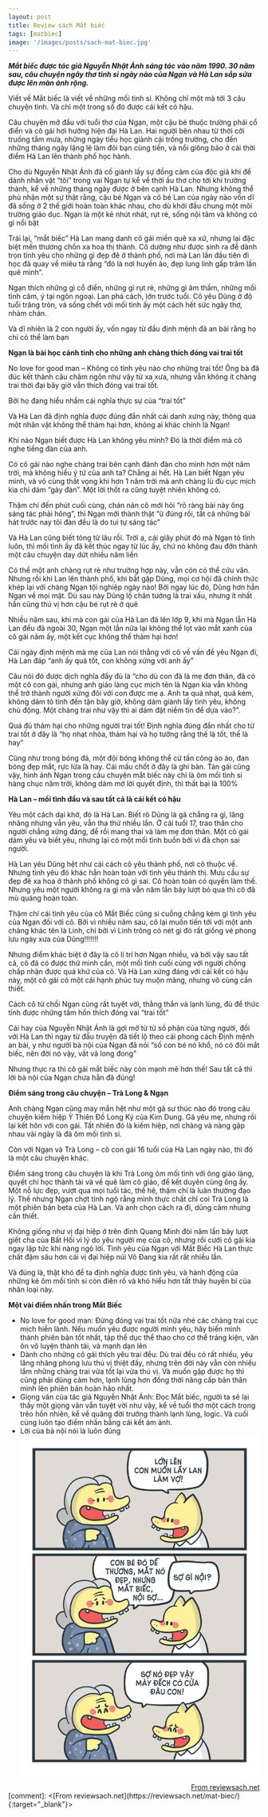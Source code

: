 ```yaml
---
layout: post
title: Review sách Mắt biếc
tags: [matbiec]
image: '/images/posts/sach-mat-biec.jpg'
---
```

***Mắt biếc được tác giả Nguyễn Nhật Ánh sáng tác vào năm 1990. 30 năm sau, câu chuyện ngây thơ tình si ngày nào của Ngạn và Hà Lan sắp sửa được lên màn ảnh rộng.***

Viết về Mắt biếc là viết về những mối tình si. Không chỉ một mà tới 3 câu chuyện tình. Và chỉ một trong số đó được cái kết có hậu.

Câu chuyện mở đầu với tuổi thơ của Ngạn, một cậu bé thuộc trường phái cổ điển và cô gái hơi hướng hiện đại Hà Lan. Hai người bên nhau từ thời cởi truồng tắm mưa, những ngày tiểu học giành cái trống trường, cho đến những tháng ngày lặng lẽ làm đôi bạn cùng tiến, và nổi giông bão ở cái thời điểm Hà Lan lên thành phố học hành.

Cho dù Nguyễn Nhật Ánh đã cố giành lấy sự đồng cảm của độc giả khi để dành nhân vật “tôi” trong vai Ngạn tự kể về thời ấu thơ cho tới khi trưởng thành, kể về những tháng ngày được ở bên cạnh Hà Lan. Nhưng không thể phủ nhận một sự thật rằng, cậu bé Ngạn và cô bé Lan của ngày nào vốn dĩ đã sống ở 2 thế giới hoàn toàn khác nhau, cho dù khởi đầu chung một môi trường giáo dục.
Ngạn là một kẻ nhút nhát, rụt rè, sống nội tâm và không có gì nổi bật

Trái lại, “mắt biếc” Hà Lan mang danh cô gái miền quê xa xứ, nhưng lại đặc biệt mến thương chốn xa hoa thị thành. Cô dường như được sinh ra để dành trọn tình yêu cho những gì đẹp đẽ ở thành phố, nơi mà Lan lần đầu tiên đi học đã quay về miêu tả rằng “đó là nơi huyền ảo, đẹp lung linh gấp trăm lần quê mình”.

Ngạn thích những gì cổ điển, những gì rụt rè, những gì âm thầm, những mối tình câm, ý tại ngôn ngoại.
Lan phá cách, lớn trước tuổi. Cô yêu Dũng ở độ tuổi trăng tròn, và sống chết với mối tình ấy một cách hết sức ngây thơ, nhàm chán.

Và dĩ nhiên là 2 con người ấy, vốn ngay từ đầu định mệnh đã an bài rằng họ chỉ có thể làm bạn

**Ngạn là bài học cảnh tỉnh cho những anh chàng thích đóng vai trai tốt**

No love for good man – Không có tình yêu nào cho những trai tốt! Ông bà đã đúc kết thành câu châm ngôn như vậy từ xa xưa, nhưng vẫn không ít chàng trai thời đại bây giờ vẫn thích đóng vai trai tốt.

Bởi họ đang hiểu nhầm cái nghĩa thực sự của “trai tốt”

Và Hà Lan đã định nghĩa được đúng đắn nhất cái danh xưng này, thông qua một nhân vật không thể thảm hại hơn, không ai khác chính là Ngạn!

Khi nào Ngạn biết được Hà Lan không yêu mình? Đó là thời điểm mà cô nghe tiếng đàn của anh.

Có cô gái nào nghe chàng trai bên cạnh đánh đàn cho mình hơn một năm trời, mà không hiểu ý tứ của anh ta? Chẳng ai hết. Hà Lan biết Ngạn yêu mình, và vô cùng thất vọng khi hơn 1 năm trời mà anh chàng lù đù cục mịch kia chỉ dám “gảy đàn”. Một lời thốt ra cũng tuyệt nhiên không có.

Thậm chí đến phút cuối cùng, chán nản cô mới hỏi “rõ ràng bài này ông sáng tác phải hông”, thì Ngạn mới thành thật “ừ đúng rồi, tất cả những bài hát trước nay tôi đàn đều là do tui tự sáng tác”

Và Hà Lan cũng biết tỏng từ lâu rồi. Trời ạ, cái giây phút đó mà Ngạn tỏ tình luôn, thì mối tình ấy đã kết thúc ngay từ lúc ấy, chứ nó không đau đớn thành một câu chuyện day dứt nhiều năm liền

Có thể một anh chàng rụt rè như trường hợp này, vẫn còn có thể cứu vãn. Nhưng rồi khi Lan lên thành phố, khi bắt gặp Dũng, mọi cơ hội đã chính thức khép lại với chàng Ngạn tội nghiệp ngày nào! Bởi ngay lúc đó, Dũng hơn hẳn Ngạn về mọi mặt. Dù sau này Dũng lộ chân tướng là trai xấu, nhưng ít nhất hắn cũng thú vị hơn cậu bé rụt rè ở quê

Nhiều năm sau, khi mà con gái của Hà Lan đã lên lớp 9, khi mà Ngạn lẫn Hà Lan đều đã ngoài 30, Ngạn một lần nữa lại không thể lọt vào mắt xanh của cô gái năm ấy, một kết cục không thể thảm hại hơn!

Cái ngày định mệnh mà mẹ của Lan nói thẳng với cô về vấn đề yêu Ngạn đi, Hà Lan đáp “anh ấy quá tốt, con không xứng với anh ấy”

Câu nói đó được dịch nghĩa đầy đủ là “cho dù con đã là mẹ đơn thân, đã có một cô con gái, nhưng anh giáo làng cục mịch tên là Ngạn kia vẫn không thể trở thành người xứng đôi với con được mẹ ạ. Anh ta quá nhạt, quá kém, không dám tỏ tình đến tận bây giờ, không dám giành lấy tình yêu, không chủ động. Một chàng trai như vậy thì ai dám đặt niềm tin để dựa vào?”.

Quá đủ thảm hại cho những người trai tốt! Định nghĩa đúng đắn nhất cho từ trai tốt ở đây là “họ nhạt nhòa, thảm hại và họ tưởng rằng thế là tốt, thế là hay”

Cũng như trong bóng đá, một đội bóng không thể cứ tấn công ào ào, đan bóng đẹp mắt, rực lửa là hay. Cái mấu chốt ở đây là ghi bàn. Tán gái cũng vậy, hình ảnh Ngạn trong câu chuyện mắt biếc này chỉ là ôm mối tình si hàng chục năm trời, không dám mở lời quyết định, thì thất bại là 100%

**Hà Lan – mối tình đầu và sau tất cả là cái kết có hậu**

Yêu một cách dại khờ, đó là Hà Lan. Biết rõ Dũng là gã chẳng ra gì, lăng nhăng nhưng vẫn yêu, vẫn tha thứ nhiều lần. Ở cái tuổi 17, trao thân cho người chẳng xứng đáng, để rồi mang thai và làm mẹ đơn thân. Một cô gái dám yêu và biết yêu, nhưng lại có một mối tình buồn bởi vì đã chọn sai người.

Hà Lan yêu Dũng hệt như cái cách cô yêu thành phố, nơi cô thuộc về. Nhưng tình yêu đó khác hẳn hoàn toàn với tình yêu thành thị. Mưu cầu sự đẹp đẽ xa hoa ở thành phố không có gì sai. Cô hoàn toàn có quyền làm thế. Nhưng yêu một người không ra gì mà vẫn năm lần bảy lượt bỏ qua thì cô đã mù quáng hoàn toàn.

Thậm chí cái tình yêu của cô Mắt Biếc cũng si cuồng chẳng kém gì tình yêu của Ngạn đối với cô. Bởi vì nhiều năm sau, cô lại muốn tiến tới với một anh chàng khác tên là Linh, chỉ bởi vì Linh trông có nét gì đó rất giống vẻ phong lưu ngày xưa của Dũng!!!!!!!

Nhưng điểm khác biệt ở đây là cô lí trí hơn Ngạn nhiều, và bởi vậy sau tất cả, cô đã có được thứ mình cần, một mối tình cuối cùng với người chồng chấp nhận được quá khứ của cô. Và Hà Lan xứng đáng với cái kết có hậu này, một cô gái có một cái hạnh phúc tuy muộn màng, nhưng vô cùng cần thiết.

Cách cô từ chối Ngạn cũng rất tuyệt vời, thẳng thắn và lạnh lùng, đủ để thức tỉnh được những tâm hồn thích đóng vai “trai tốt”

Cái hay của Nguyễn Nhật Ánh là gợi mở từ từ số phận của từng người, đối với Hà Lan thì ngay từ đầu truyện đã tiết lộ theo cái phong cách Định mệnh an bài, y như người bà nội của Ngạn đã nói “số con bé nó khổ, nó có đôi mắt biếc, nên đời nó vậy, vất vả long đong”

Nhưng thực ra thì cô gái mắt biếc này còn mạnh mẽ hơn thế! Sau tất cả thì lời bà nội của Ngạn chưa hẳn đã đúng!

**Điểm sáng trong câu chuyện – Trà Long & Ngạn**

Anh chàng Ngạn cũng may mắn hệt như một gã sư thúc nào đó trong câu chuyện kiếm hiệp Ỷ Thiên Đồ Long Ký của Kim Dung. Gã yêu mẹ, nhưng rồi lại kết hôn với con gái. Tất nhiên đó là kiếm hiệp, nơi chàng và nàng gặp nhau vài ngày là đã ôm mối tình si.

Còn với Ngạn và Trà Long – cô con gái 16 tuổi của Hà Lan ngày nào, thì đó là một câu chuyện khác.

Điểm sáng trong câu chuyện là khi Trà Long ôm mối tình với ông giáo làng, quyết chí học thành tài và về quê làm cô giáo, để kết duyên cùng ông ấy. Một nỗ lực đẹp, vượt qua mọi tuổi tác, thế hệ, thậm chí là luân thường đạo lý. Thế nhưng Ngạn chợt tỉnh ngộ rằng mình thực chất chỉ coi Trà Long là một phiên bản beta của Hà Lan. Và anh chọn cách ra đi, dũng cảm nhưng cần thiết.

Không giống như vị đại hiệp ở trên đỉnh Quang Minh đòi năm lần bảy lượt giết cha của Bất Hối vì lý do yêu người mẹ của cô, nhưng rồi cưới cô gái kia ngay lập tức khi nàng ngỏ lời. Tình yêu của Ngạn với Mắt Biếc Hà Lan thực chất đậm sâu hơn cái vị đại hiệp núi Võ Đang kia rất rất nhiều lần.

Và đúng là, thật khó để ta định nghĩa được tình yêu, và hành động của những kẻ ôm mối tình si còn điên rồ và khó hiểu hơn tất thảy huyền bí của nhân loại này.

**Một vài điểm nhấn trong Mắt Biếc**

* No love for good man: Đừng đóng vai trai tốt nữa nhé các chàng trai cục mịch hiền lành. Nếu muốn yêu được người mình yêu, hãy biến mình thành phiên bản tốt nhất, tập thể dục thể thao cho cơ thể tráng kiện, văn ôn võ luyện thành tài, và mạnh dạn lên
* Dành cho những cô gái thích yêu trai đểu: Dù trai đểu có rất nhiều, yêu lăng nhăng phong lưu thú vị thiệt đấy, nhưng trên đời này vẫn còn nhiều lắm những chàng trai vừa tốt lại vừa thú vị. Và muốn gặp được họ thì cũng phải dũng cảm hơn, lạnh lùng hơn đồng thời nâng cấp bản thân mình lên phiên bản hoàn hảo nhất.
* Giọng văn của tác giả Nguyễn Nhật Ánh: Đọc Mắt biếc, người ta sẽ lại thấy một giọng văn vẫn tuyệt vời như vậy, kể về tuổi thơ một cách trong trẻo hồn nhiên, kể về quãng đời trưởng thành lạnh lùng, logic. Và cuối cùng luôn tạo điểm nhấn bằng cái kết ám ảnh.
* Lời của bà nội nói là luôn đúng
![Mắt biếc là mắt như thế nào](/images/posts/Mat-biec-la-mat-nhu-the-nao.jpg)
<div style="text-align: right"><a target="_blank" href="https://reviewsach.net/mat-biec/">From reviewsach.net</a></div>
[comment]: <[From reviewsach.net](https://reviewsach.net/mat-biec/){:target="_blank"}>